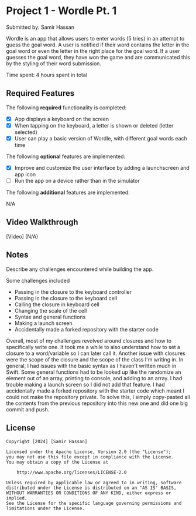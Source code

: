 # Project 1 - Wordle Pt. 1

Submitted by: Samir Hassan

Wordle is an app that allows users to enter words (5 tries) in an attempt to guess the goal word. A user is notified if their word contains the letter in the goal word or even the letter in the right place for the goal word. If a user guesses the goal word, they have won the game and are communicated this by the styling of their word submission.

Time spent: 4 hours spent in total

## Required Features

The following **required** functionality is completed:

- [X] App displays a keyboard on the screen
- [X] When tapping on the keyboard, a letter is shown or deleted (letter selected)
- [X] User can play a basic version of Wordle, with different goal words each time

The following **optional** features are implemented:

- [X] Improve and customize the user interface by adding a launchscreen and app icon
- [ ] Run the app on a device rather than in the simulator

The following **additional** features are implemented:

N/A

## Video Walkthrough

[Video] (N/A)

## Notes

Describe any challenges encountered while building the app.

Some challenges included 
- Passing in the closure to the keyboard controller
- Passing in the closure to the keyboard cell
- Calling the closure in keyboard cell
- Changing the scale of the cell
- Syntax and general functions
- Making a launch screen
- Accidentally made a forked repository with the starter code

Overall, most of my challenges revolved around closures and how to specifically write one. It took me a while to also understand how to set a closure to a word/variable so I can later call it. Another issue with closures were the scope of the closure and the scope of the class I'm writing in. In general, I had issues with the basic syntax as I haven't written much in Swift. Some general functions had to be looked up like the randomize an element out of an array, printing to console, and adding to an array. I had trouble making a launch screen so I did not add that feature. I had accidentally made a forked repository with the starter code which meant I could not make the repository private. To solve this, I simply copy-pasted all the contents from the previous repository into this new one and did one big commit and push.

## License

    Copyright [2024] [Samir Hassan]

    Licensed under the Apache License, Version 2.0 (the "License");
    you may not use this file except in compliance with the License.
    You may obtain a copy of the License at

        http://www.apache.org/licenses/LICENSE-2.0

    Unless required by applicable law or agreed to in writing, software
    distributed under the License is distributed on an "AS IS" BASIS,
    WITHOUT WARRANTIES OR CONDITIONS OF ANY KIND, either express or implied.
    See the License for the specific language governing permissions and
    limitations under the License.
